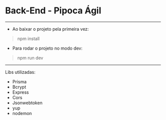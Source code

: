 # Back-End - Pipoca Ágil

---

- Ao baixar o projeto pela primeira vez:
>npm install
- Para rodar o projeto no modo dev:
>npm run dev

---

Libs utilizadas:
- Prisma
- Bcrypt
- Express
- Cors
- Jsonwebtoken
- yup
- nodemon
